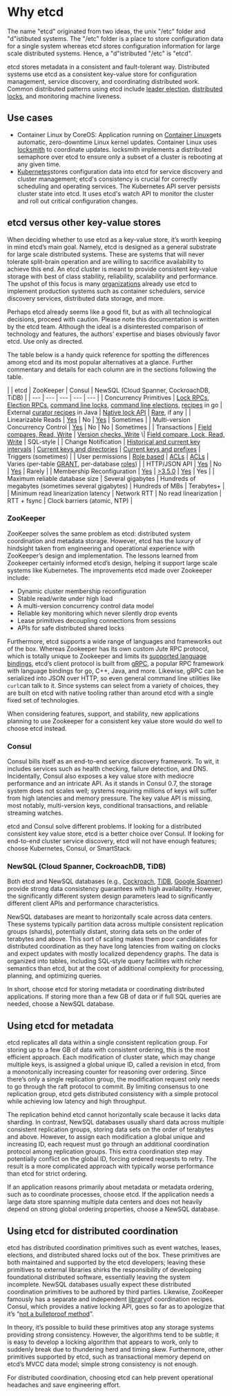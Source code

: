 # Why etcd
The name \"etcd\" originated from two ideas\, the unix \"\/etc\" folder and \"d\"istibuted systems. The \"\/etc\" folder is a place to store configuration data for a single system whereas etcd stores configuration information for large scale distributed systems. Hence\, a \"d\"istributed \"\/etc\" is \"etcd\".

etcd stores metadata in a consistent and fault\-tolerant way. Distributed systems use etcd as a consistent key\-value store for configuration management\, service discovery\, and coordinating distributed work. Common distributed patterns using etcd include [leader election](../../etcdctl/README.md#elect-options-election-name-proposal)\, [distributed locks](../../etcdctl/README.md#lock-lockname)\, and monitoring machine liveness.

## Use cases
- Container Linux by CoreOS\: Application running on [Container Linux](https://coreos.com/why)gets automatic\, zero\-downtime Linux kernel updates. Container Linux uses [locksmith](https://github.com/coreos/locksmith) to coordinate updates. locksmith implements a distributed semaphore over etcd to ensure only a subset of a cluster is rebooting at any given time.
- [Kubernetes](http://kubernetes.io/docs/whatisk8s)stores configuration data into etcd for service discovery and cluster management\; etcd\'s consistency is crucial for correctly scheduling and operating services. The Kubernetes API server persists cluster state into etcd. It uses etcd\'s watch API to monitor the cluster and roll out critical configuration changes.

## etcd versus other key\-value stores
When deciding whether to use etcd as a key\-value store\, it’s worth keeping in mind etcd’s main goal. Namely\, etcd is designed as a general substrate for large scale distributed systems. These are systems that will never tolerate split\-brain operation and are willing to sacrifice availability to achieve this end. An etcd cluster is meant to provide consistent key\-value storage with best of class stability\, reliability\, scalability and performance. The upshot of this focus is many [organizations](../production-users.md) already use etcd to implement production systems such as container schedulers\, service discovery services\, distributed data storage\, and more.

Perhaps etcd already seems like a good fit\, but as with all technological decisions\, proceed with caution. Please note this documentation is written by the etcd team. Although the ideal is a disinterested comparison of technology and features\, the authors’ expertise and biases obviously favor etcd. Use only as directed.

The table below is a handy quick reference for spotting the differences among etcd and its most popular alternatives at a glance. Further commentary and details for each column are in the sections following the table.

\|  \| etcd \| ZooKeeper \| Consul \| NewSQL \(Cloud Spanner\, CockroachDB\, TiDB\) \|
\| \-\-\- \| \-\-\- \| \-\-\- \| \-\-\- \| \-\-\- \|
\| Concurrency Primitives \|  [Lock RPCs](https://godoc.org/github.com/coreos/etcd/etcdserver/api/v3lock/v3lockpb)\, [Election RPCs](https://godoc.org/github.com/coreos/etcd/etcdserver/api/v3election/v3electionpb)\, [command line locks](../../etcdctl/README.md#lock-lockname)\, [command line elections](../../etcdctl/README.md#elect-options-election-name-proposal)\, [recipes](https://godoc.org/github.com/coreos/etcd/contrib/recipes)  in go \| External [curator recipes](http://curator.apache.org/) in Java \| [Native lock API](https://www.consul.io/docs/commands/lock.html) \| [Rare](http://dl.acm.org/citation.cfm?id=2960999)\, if any \|
\| Linearizable Reads \| [Yes](api_guarantees.md#linearizability) \| No \| [Yes](https://www.consul.io/docs/agent/http.html#consistency) \| Sometimes \|
\| Multi\-version Concurrency Control \| [Yes](data_model.md) \| No \| No \| Sometimes \|
\| Transactions \| [Field compares, Read, Write](api.md#transaction) \| [Version checks, Write](https://zookeeper.apache.org/doc/r3.4.3/api/org/apache/zookeeper/ZooKeeper.html#multi\(java.lang.Iterable\)) \| [Field compare, Lock, Read, Write](https://www.consul.io/docs/agent/http/kv.html#txn)  \| SQL\-style \|
\| Change Notification \| [Historical and current key intervals](api.md#watch-streams) \| [Current keys and directories](https://zookeeper.apache.org/doc/trunk/zookeeperProgrammers.html#ch_zkWatches) \| [Current keys and prefixes](https://www.consul.io/docs/agent/watches.html) \| Triggers \(sometimes\) \|
\| User permissions \| [Role based](../op-guide/authentication.md#working-with-roles) \| [ACLs](https://zookeeper.apache.org/doc/r3.1.2/zookeeperProgrammers.html#sc_ZooKeeperAccessControl) \| [ACLs](https://www.consul.io/docs/internals/acl.html) \| Varies \(per\-table [GRANT](https://www.cockroachlabs.com/docs/grant.html)\, per\-database [roles](https://cloud.google.com/spanner/docs/iam#roles)\) \|
\| HTTP\/JSON API \| [Yes](../dev-guide/api_grpc_gateway.md) \| No \| [Yes](https://www.consul.io/docs/agent/http.html#formatted-json-output) \| Rarely \|
\| Membership Reconfiguration \| [Yes](../op-guide/runtime-configuration.md) \| [>3.5.0](https://zookeeper.apache.org/doc/trunk/zookeeperReconfig.html) \| [Yes](https://www.consul.io/docs/guides/servers.html) \| Yes \|
\| Maximum reliable database size \| Several gigabytes \| Hundreds of megabytes \(sometimes several gigabytes\) \| Hundreds of MBs \| Terabytes\+ \|
\| Minimum read linearization latency \| Network RTT \| No read linearization \| RTT \+ fsync \| Clock barriers \(atomic\, NTP\) \|

### ZooKeeper
ZooKeeper solves the same problem as etcd\: distributed system coordination and metadata storage. However\, etcd has the luxury of hindsight taken from engineering and operational experience with ZooKeeper’s design and implementation. The lessons learned from Zookeeper certainly informed etcd’s design\, helping it support large scale systems like Kubernetes. The improvements etcd made over Zookeeper include\:
* Dynamic cluster membership reconfiguration
* Stable read\/write under high load
* A multi\-version concurrency control data model
* Reliable key monitoring which never silently drop events
* Lease primitives decoupling connections from sessions
* APIs for safe distributed shared locks

Furthermore\, etcd supports a wide range of languages and frameworks out of the box. Whereas Zookeeper has its own custom Jute RPC protocol\, which is totally unique to Zookeeper and limits its [supported language bindings](https://zookeeper.apache.org/doc/r3.1.2/zookeeperProgrammers.html#ch_bindings)\, etcd’s client protocol is built from [gRPC](http://www.grpc.io)\, a popular RPC framework with language bindings for go\, C\+\+\, Java\, and more. Likewise\, gRPC can be serialized into JSON over HTTP\, so even general command line utilities like `curl`can talk to it. Since systems can select from a variety of choices\, they are built on etcd with native tooling rather than around etcd with a single fixed set of technologies.

When considering features\, support\, and stability\, new applications planning to use Zookeeper for a consistent key value store would do well to choose etcd instead.

### Consul
Consul bills itself as an end\-to\-end service discovery framework. To wit\, it includes services such as health checking\, failure detection\, and DNS. Incidentally\, Consul also exposes a key value store with mediocre performance and an intricate API. As it stands in Consul 0\.7\, the storage system does not scales well\; systems requiring millions of keys will suffer from high latencies and memory pressure. The key value API is missing\, most notably\, multi\-version keys\, conditional transactions\, and reliable streaming watches.

etcd and Consul solve different problems. If looking for a distributed consistent key value store\, etcd is a better choice over Consul. If looking for end\-to\-end cluster service discovery\, etcd will not have enough features\; choose Kubernetes\, Consul\, or SmartStack.

### NewSQL \(Cloud Spanner\, CockroachDB\, TiDB\)
Both etcd and NewSQL databases \(e.g.\, [Cockroach](https://github.com/cockroachdb/cockroach)\, [TiDB](https://github.com/pingcap/tidb)\, [Google Spanner](https://cloud.google.com/spanner/)\) provide strong data consistency guarantees with high availability. However\, the significantly different system design parameters lead to significantly different client APIs and performance characteristics.

NewSQL databases are meant to horizontally scale across data centers. These systems typically partition data across multiple consistent replication groups \(shards\)\, potentially distant\, storing data sets on the order of terabytes and above. This sort of scaling makes them poor candidates for distributed coordination as they have long latencies from waiting on clocks and expect updates with mostly localized dependency graphs. The data is organized into tables\, including SQL\-style query facilities with richer semantics than etcd\, but at the cost of additional complexity for processing\, planning\, and optimizing queries.

In short\, choose etcd for storing metadata or coordinating distributed applications. If storing more than a few GB of data or if full SQL queries are needed\, choose a NewSQL database.

## Using etcd for metadata
etcd replicates all data within a single consistent replication group. For storing up to a few GB of data with consistent ordering\, this is the most efficient approach. Each modification of cluster state\, which may change multiple keys\, is assigned a global unique ID\, called a revision in etcd\, from a monotonically increasing counter for reasoning over ordering. Since there’s only a single replication group\, the modification request only needs to go through the raft protocol to commit. By limiting consensus to one replication group\, etcd gets distributed consistency with a simple protocol while achieving low latency and high throughput.

The replication behind etcd cannot horizontally scale because it lacks data sharding. In contrast\, NewSQL databases usually shard data across multiple consistent replication groups\, storing data sets on the order of terabytes and above. However\, to assign each modification a global unique and increasing ID\, each request must go through an additional coordination protocol among replication groups. This extra coordination step may potentially conflict on the global ID\, forcing ordered requests to retry. The result is a more complicated approach with typically worse performance than etcd for strict ordering.

If an application reasons primarily about metadata or metadata ordering\, such as to coordinate processes\, choose etcd. If the application needs a large data store spanning multiple data centers and does not heavily depend on strong global ordering properties\, choose a NewSQL database.

## Using etcd for distributed coordination
etcd has distributed coordination primitives such as event watches\, leases\, elections\, and distributed shared locks out of the box. These primitives are both maintained and supported by the etcd developers\; leaving these primitives to external libraries shirks the responsibility of developing foundational distributed software\, essentially leaving the system incomplete. NewSQL databases usually expect these distributed coordination primitives to be authored by third parties. Likewise\, ZooKeeper famously has a separate and independent [library](http://curator.apache.org/)of coordination recipes. Consul\, which provides a native locking API\, goes so far as to apologize that it’s “[not a bulletproof method](https://www.consul.io/docs/internals/sessions.html)”.

In theory\, it’s possible to build these primitives atop any storage systems providing strong consistency. However\, the algorithms tend to be subtle\; it is easy to develop a locking algorithm that appears to work\, only to suddenly break due to  thundering herd and timing skew. Furthermore\, other primitives supported by etcd\, such as transactional memory depend on etcd’s MVCC data model\; simple strong consistency is not enough.

For distributed coordination\, choosing etcd can help prevent operational headaches and save engineering effort.

